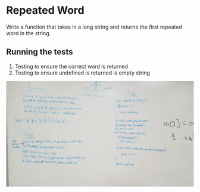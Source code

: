 # Repeated Word

Write a function that takes in a long string and returns the first repeated word in the string.

## Running the tests

1. Testing to ensure the correct word is returned
2. Testing to ensure undefined is returned is empty string

![Whiteboarding image](assets/repeated-word.jpg)